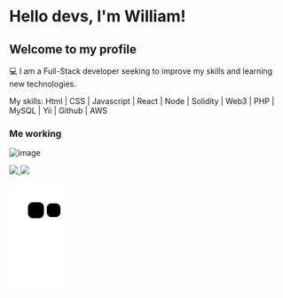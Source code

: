# Hello devs, I'm William!
## Welcome to my profile

:computer: I am a Full-Stack developer seeking to improve my skills and learning new technologies.

My skills: Html | CSS | Javascript | React | Node | Solidity | Web3 | PHP | MySQL | Yii | Github | AWS 

### Me working
![image](https://user-images.githubusercontent.com/1161052/174464774-90512746-78a4-46b6-a34d-d44e37d1cff2.png)

<div>
  <a href="https://github.com/williambydeng">
<img height="180em" src="https://github-readme-stats.vercel.app/api/top-langs/?username=williambydeng&layout=compact&langs_count=7&theme=dracula">
<img height="180em" src="https://github-readme-stats.vercel.app/api?username=williambydeng&show_icons=true&theme=dracula&include_all_commits=true&count_private=true">
  </a>
 </div>

  
![Snake animation](https://github.com/williambydeng/williambydeng/blob/output/github-contribution-grid-snake.svg)
